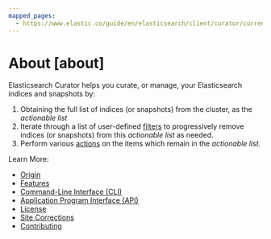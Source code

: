 ```yaml
---
mapped_pages:
  - https://www.elastic.co/guide/en/elasticsearch/client/curator/current/about.html
---
```


# About [about]

Elasticsearch Curator helps you curate, or manage, your Elasticsearch indices and snapshots by:

1. Obtaining the full list of indices (or snapshots) from the cluster, as the *actionable list*
2. Iterate through a list of user-defined [filters](/reference/filters.md) to progressively remove indices (or snapshots) from this *actionable list* as needed.
3. Perform various [actions](/reference/actions.md) on the items which remain in the *actionable list.*

Learn More:

* [Origin](/reference/about-origin.md)
* [Features](/reference/about-features.md)
* [Command-Line Interface (CLI)](/reference/about-cli.md)
* [Application Program Interface (API)](/reference/about-api.md)
* [License](/reference/license.md)
* [Site Corrections](/reference/site-corrections.md)
* [Contributing](/reference/about-contributing.md)

